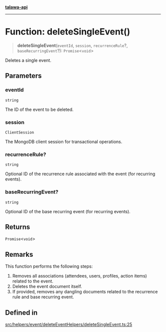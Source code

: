 [**talawa-api**](../../../../../README.md)

***

# Function: deleteSingleEvent()

> **deleteSingleEvent**(`eventId`, `session`, `recurrenceRule`?, `baseRecurringEvent`?): `Promise`\<`void`\>

Deletes a single event.

## Parameters

### eventId

`string`

The ID of the event to be deleted.

### session

`ClientSession`

The MongoDB client session for transactional operations.

### recurrenceRule?

`string`

Optional ID of the recurrence rule associated with the event (for recurring events).

### baseRecurringEvent?

`string`

Optional ID of the base recurring event (for recurring events).

## Returns

`Promise`\<`void`\>

## Remarks

This function performs the following steps:
1. Removes all associations (attendees, users, profiles, action items) related to the event.
2. Deletes the event document itself.
3. If provided, removes any dangling documents related to the recurrence rule and base recurring event.

## Defined in

[src/helpers/event/deleteEventHelpers/deleteSingleEvent.ts:25](https://github.com/Suyash878/talawa-api/blob/e4413cec641a837926071678fed3c7f67234e31e/src/helpers/event/deleteEventHelpers/deleteSingleEvent.ts#L25)
